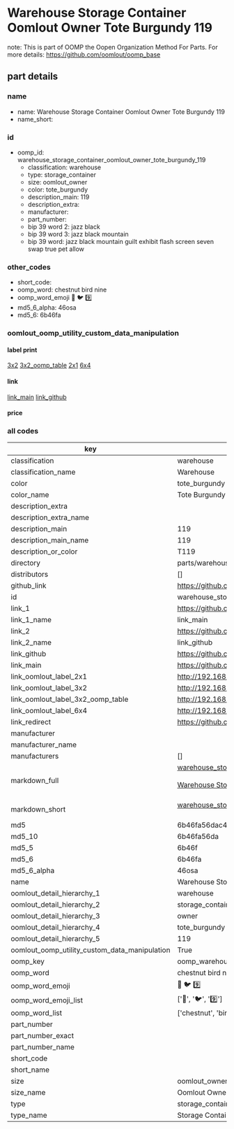 # Warehouse Storage Container Oomlout Owner Tote Burgundy 119  

note: This is part of OOMP the Oopen Organization Method For Parts. For more details: https://github.com/oomlout/oomp_base

##  part details
  







### name
* name: Warehouse Storage Container Oomlout Owner Tote Burgundy 119
* name_short: 
### id
* oomp_id: warehouse_storage_container_oomlout_owner_tote_burgundy_119
  * classification: warehouse
  * type: storage_container
  * size: oomlout_owner
  * color: tote_burgundy
  * description_main: 119
  * description_extra: 
  * manufacturer: 
  * part_number: 
  * bip 39 word 2: jazz black
  * bip 39 word 3: jazz black mountain
  * bip 39 word: jazz black mountain guilt exhibit flash screen seven swap true pet allow

### other_codes
* short_code: 
* oomp_word: chestnut bird nine
* oomp_word_emoji :chestnut: :bird: :nine:
* md5_6_alpha: 46osa
* md5_6: 6b46fa






### oomlout_oomp_utility_custom_data_manipulation
#### label print
[3x2](http://192.168.1.245:1112/?label=oomp%2046osa)
[3x2_oomp_table](http://192.168.1.108:1112/?label=oomp%2046osa)
[2x1](http://192.168.1.242:1112/?label=oomp%2046osa)
[6x4](http://192.168.1.55:1112/?label=oomp%2046osa)    

#### link

[link_main](https://github.com/oomlout/oomlout_oomp_version_1_messy/tree/main/parts/warehouse_storage_container_oomlout_owner_tote_burgundy_119) [link_github](https://github.com/oomlout/oomlout_oomp_version_1_messy/tree/main/parts/warehouse_storage_container_oomlout_owner_tote_burgundy_119)                             

#### price







### all codes 
| key | value |  
| --- | --- |  
| classification | warehouse |  
| classification_name | Warehouse |  
| color | tote_burgundy |  
| color_name | Tote Burgundy |  
| description_extra |  |  
| description_extra_name |  |  
| description_main | 119 |  
| description_main_name | 119 |  
| description_or_color | T119 |  
| directory | parts/warehouse_storage_container_oomlout_owner_tote_burgundy_119 |  
| distributors | [] |  
| github_link | https://github.com/oomlout/oomlout_oomp_part_src/tree/main/parts/warehouse_storage_container_oomlout_owner_tote_burgundy_119 |  
| id | warehouse_storage_container_oomlout_owner_tote_burgundy_119 |  
| link_1 | https://github.com/oomlout/oomlout_oomp_version_1_messy/tree/main/parts/warehouse_storage_container_oomlout_owner_tote_burgundy_119 |  
| link_1_name | link_main |  
| link_2 | https://github.com/oomlout/oomlout_oomp_version_1_messy/tree/main/parts/warehouse_storage_container_oomlout_owner_tote_burgundy_119 |  
| link_2_name | link_github |  
| link_github | https://github.com/oomlout/oomlout_oomp_version_1_messy/tree/main/parts/warehouse_storage_container_oomlout_owner_tote_burgundy_119 |  
| link_main | https://github.com/oomlout/oomlout_oomp_version_1_messy/tree/main/parts/warehouse_storage_container_oomlout_owner_tote_burgundy_119 |  
| link_oomlout_label_2x1 | http://192.168.1.242:1112/?label=oomp%2046osa |  
| link_oomlout_label_3x2 | http://192.168.1.245:1112/?label=oomp%2046osa |  
| link_oomlout_label_3x2_oomp_table | http://192.168.1.108:1112/?label=oomp%2046osa |  
| link_oomlout_label_6x4 | http://192.168.1.55:1112/?label=oomp%2046osa |  
| link_redirect | https://github.com/oomlout/oomlout_oomp_version_1_messy/tree/main/parts/warehouse_storage_container_oomlout_owner_tote_burgundy_119 |  
| manufacturer |  |  
| manufacturer_name |  |  
| manufacturers | [] |  
| markdown_full | [warehouse_storage_container_oomlout_owner_tote_burgundy_119](none)<br>[](none)<br>[Warehouse Storage Container Oomlout Owner Tote Burgundy 119](none)<br><br> |  
| markdown_short | [warehouse_storage_container_oomlout_owner_tote_burgundy_119](none)<br><br> |  
| md5 | 6b46fa56dac4b83161a7c67b2105bbbb |  
| md5_10 | 6b46fa56da |  
| md5_5 | 6b46f |  
| md5_6 | 6b46fa |  
| md5_6_alpha | 46osa |  
| name | Warehouse Storage Container Oomlout Owner Tote Burgundy 119 |  
| oomlout_detail_hierarchy_1 | warehouse |  
| oomlout_detail_hierarchy_2 | storage_container |  
| oomlout_detail_hierarchy_3 | owner |  
| oomlout_detail_hierarchy_4 | tote_burgundy |  
| oomlout_detail_hierarchy_5 | 119 |  
| oomlout_oomp_utility_custom_data_manipulation | True |  
| oomp_key | oomp_warehouse_storage_container_oomlout_owner_tote_burgundy_119 |  
| oomp_word | chestnut bird nine |  
| oomp_word_emoji | :chestnut: :bird: :nine: |  
| oomp_word_emoji_list | [':chestnut:', ':bird:', ':nine:'] |  
| oomp_word_list | ['chestnut', 'bird', 'nine'] |  
| part_number |  |  
| part_number_exact |  |  
| part_number_name |  |  
| short_code |  |  
| short_name |  |  
| size | oomlout_owner |  
| size_name | Oomlout Owner |  
| type | storage_container |  
| type_name | Storage Container |  
